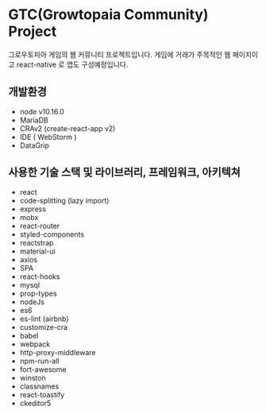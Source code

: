 # GTC(Growtopaia Community) Project
그로우토피아 게임의 웹 커뮤니티 프로젝트입니다.
게임에 거래가 주목적인 웹 페이지이고 react-native 로 앱도 구성예정입니다.

## 개발환경

- node v10.16.0
- MariaDB
- CRAv2 (create-react-app v2)
- IDE ( WebStorm )
- DataGrip
 
## 사용한 기술 스택 및 라이브러리, 프레임워크, 아키텍쳐

- react
- code-splitting (lazy import)
- express
- mobx
- react-router
- styled-components
- reactstrap
- material-ui
- axios
- SPA
- react-hooks
- mysql
- prop-types
- nodeJs
- es6
- es-lint (airbnb)
- customize-cra
- babel
- webpack
- http-proxy-middleware
- npm-run-all
- fort-awesome
- winston
- classnames
- react-toastify
- ckeditor5
